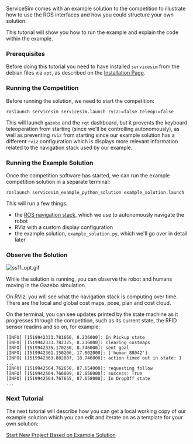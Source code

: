 ServiceSim comes with an example solution to the competition to illustrate how to use the ROS interfaces and how you could structure your own solution.

This tutorial will show you how to run the example and explain the code within the example.

### Prerequisites

Before doing this tutorial you need to have installed `servicesim` from the debian files via `apt`, as described on the [Installation Page](https://bitbucket.org/osrf/servicesim/wiki/Installation).

### Running the Competition

Before running the solution, we need to start the competition:

    roslaunch servicesim servicesim.launch rviz:=false teleop:=false

This will launch `gazebo` and the `rqt` dashboard, but it prevents the keyboard teleoperation from starting (since we'll be controlling autonomously), as well as preventing `rviz` from starting since our example solution has a different `rviz` configuration which is displays more relevant information related to the navigation stack used by our example.

### Running the Example Solution

Once the competition software has started, we can run the example competition solution in a separate terminal:

    roslaunch servicesim_example_python_solution example_solution.launch

This will run a few things:

- the [ROS navigation stack](http://wiki.ros.org/navigation), which we use to autonomously navigate the robot
- RViz with a custom display configuration
- the example solution, `example_solution.py`, which we'll go over in detail later

### Observe the Solution

![ss11_opt.gif](https://bitbucket.org/repo/gkR8znK/images/643991455-ss11_opt.gif)

While the solution is running, you can observe the robot and humans moving in the Gazebo simulation.

On RViz, you will see what the navigation stack is computing over time. There are the local and global cost maps, pose, plan and cost cloud.

On the terminal, you can see updates printed by the state machine as it progresses through the competition, such as its current state, the RFID sensor readins and so on, for example:

~~~
[INFO] [1519942333.781666, 8.236000]: In Pickup state
[INFO] [1519942333.782325, 8.236000]: clearing costmaps
[INFO] [1519942335.170250, 8.746000]: sent goal
[INFO] [1519942361.150206, 17.802000]: ['human_88042']
[INFO] [1519942363.802807, 18.746000]: action timed out in state: 1
...
[INFO] [1519942564.762658, 87.654000]: requesting follow
[INFO] [1519942564.766809, 87.656000]: success: True
[INFO] [1519942564.767655, 87.658000]: In DropOff state
...
~~~

### Next Tutorial

The next tutorial will describe how you can get a local working copy of our example solution which you can edit and iterate on as a template for your own solution:

[Start New Project Based on Example Solution](https://bitbucket.org/osrf/servicesim/wiki/Start%20New%20Project%20Based%20on%20Example%20Solution)